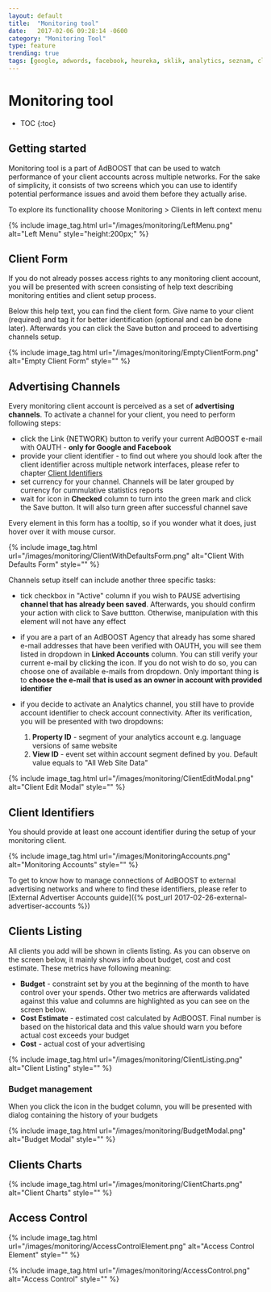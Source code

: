 ```yaml
---
layout: default
title:  "Monitoring tool"
date:   2017-02-06 09:28:14 -0600
category: "Monitoring Tool"
type: feature
trending: true
tags: [google, adwords, facebook, heureka, sklik, analytics, seznam, client, account, performance, report, campaign, monitoring]
---
```


# Monitoring tool

* TOC
{:toc}

## Getting started

Monitoring tool is a part of AdBOOST that can be used to watch performance of your client accounts across multiple networks. For the sake of simplicity, it consists of two screens which you can use to identify potential performance issues and avoid them before they actually arise.

To explore its functionallity choose <i class="fa fa-area-chart"></i> Monitoring > <i class="fa fa-user"></i> Clients in left context menu<br/>

{% include image_tag.html url="/images/monitoring/LeftMenu.png" alt="Left Menu" style="height:200px;" %}

## Client Form

If you do not already posses access rights to any monitoring client account, you will be presented with screen consisting of help text describing monitoring entities and client setup process.

Below this help text, you can find the client form. Give name to your client (required) and tag it for better identification (optional and can be done later). Afterwards you can click the <span class="btn btn-sm btn-primary"><i class="fa fa-save"></i> Save</span> button and proceed to advertising channels setup.

{% include image_tag.html url="/images/monitoring/EmptyClientForm.png" alt="Empty Client Form" style="" %}

## Advertising Channels

Every monitoring client account is perceived as a set of **advertising channels**. To activate a channel for your client, you need to perform following steps:

- click the <span class="btn btn-sm btn-default"><i class="fa fa-link"></i> Link {NETWORK}</span> button to verify your current AdBOOST e-mail with OAUTH - **only for Google and Facebook**
- provide your client identifier - to find out where you should look after the client identifier across multiple network interfaces, please refer to chapter [Client Identifiers](#client-identifiers)
- set currency for your channel. Channels will be later grouped by currency for cummulative statistics reports
- wait for icon in **Checked** column to turn into the green <i class="glyphicon glyphicon-ok text-green"></i> mark and click the Save button. It will also turn green after successful channel save

Every element in this form has a tooltip, so if you wonder what it does, just hover over it with mouse cursor.

{% include image_tag.html url="/images/monitoring/ClientWithDefaultsForm.png" alt="Client With Defaults Form" style="" %}

Channels setup itself can include another three specific tasks:

- tick checkbox in "Active" column if you wish to PAUSE advertising **channel that has already been saved**. Afterwards, you should confirm your action with click to Save buttton. Otherwise, manipulation with this element will not have any effect
- if you are a part of an AdBOOST Agency that already has some shared e-mail addresses that have been verified with OAUTH, you will see them listed in dropdown in **Linked Accounts** column. You can still verify your current e-mail by clicking the <i class="fa fa-plus"></i> icon. If you do not wish to do so, you can choose one of available e-mails from dropdown. Only important thing is to **choose the e-mail that is used as an owner in account with provided identifier**
- if you decide to activate an Analytics channel, you still have to provide account identifier to check account connectivity. After its verification, you will be presented with two dropdowns:

    1. **Property ID** - segment of your analytics account e.g. language versions of same website
    2. **View ID** - event set within account segment defined by you. Default value equals to "All Web Site Data"

{% include image_tag.html url="/images/monitoring/ClientEditModal.png" alt="Client Edit Modal" style="" %}

## Client Identifiers

You should provide at least one account identifier during the setup of your monitoring client.

{% include image_tag.html url="/images/MonitoringAccounts.png" alt="Monitoring Accounts" style="" %}

To get to know how to manage connections of AdBOOST to external advertising networks and where to find these identifiers, please refer to [External Advertiser Accounts guide]({% post_url 2017-02-26-external-advertiser-accounts %})

## Clients Listing

All clients you add will be shown in clients listing. As you can observe on the screen below, it mainly shows info about budget, cost and cost estimate. These metrics have following meaning:

- **Budget** - constraint set by you at the beginning of the month to have control over your spends. Other two metrics are afterwards validated against this value and columns are highlighted as you can see on the screen below.
- **Cost Estimate** - estimated cost calculated by AdBOOST. Final number is based on the historical data and this value should warn you before actual cost exceeds your budget
- **Cost** - actual cost of your advertising

{% include image_tag.html url="/images/monitoring/ClientListing.png" alt="Client Listing" style="" %}

### Budget management

When you click the <i class="fa fa-edit"></i> icon in the budget column, you will be presented with dialog containing the history of your budgets

{% include image_tag.html url="/images/monitoring/BudgetModal.png" alt="Budget Modal" style="" %}

## Clients Charts

{% include image_tag.html url="/images/monitoring/ClientCharts.png" alt="Client Charts" style="" %}

## Access Control

{% include image_tag.html url="/images/monitoring/AccessControlElement.png" alt="Access Control Element" style="" %}

{% include image_tag.html url="/images/monitoring/AccessControl.png" alt="Access Control" style="" %}
